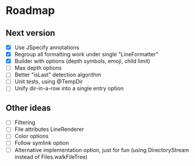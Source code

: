 # Roadmap

## Next version
- [x] Use JSpecify annotations
- [x] Regroup all formatting work under single "LineFormatter"
- [x] Builder with options (depth symbols, emoji, child limit)
- [ ] Max depth options
- [ ] Better "isLast" detection algorithm
- [ ] Unit tests, using @TempDir
- [ ] Unify dir-in-a-row into a single entry option

## Other ideas
- [ ] Filtering
- [ ] File attributes LineRenderer
- [ ] Color options
- [ ] Follow symlink option
- [ ] Alternative implementation option, just for fun (using DirectoryStream instead of Files.walkFileTree)
